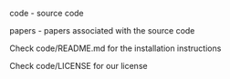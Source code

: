code - source code

papers - papers associated with the source code

Check code/README.md for the installation instructions

Check code/LICENSE for our license
